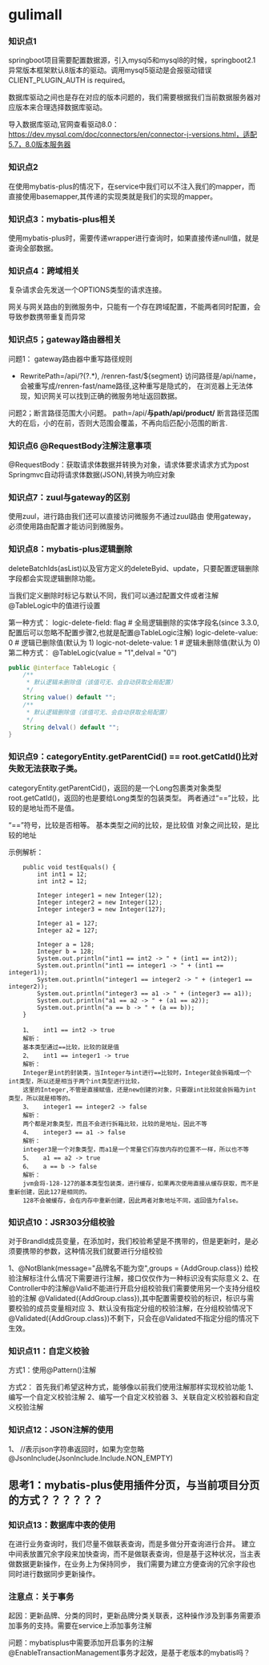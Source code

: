 # gulimall

### 知识点1
springboot项目需要配置数据源，引入mysql5和mysql8的时候，springboot2.1异常版本框架默认8版本的驱动。调用mysql5驱动是会报驱动错误 CLIENT_PLUGIN_AUTH is required。

数据库驱动之间也是存在对应的版本问题的，我们需要根据我们当前数据服务器对应版本来合理选择数据库驱动。

导入数据库驱动,官网查看驱动8.0：https://dev.mysql.com/doc/connectors/en/connector-j-versions.html，适配5.7，8.0版本服务器

### 知识点2

在使用mybatis-plus的情况下，在service中我们可以不注入我们的mapper，而直接使用basemapper,其传递的实现类就是我们的实现的mapper。

### 知识点3：mybatis-plus相关

使用mybatis-plus时，需要传递wrapper进行查询时，如果直接传递null值，就是查询全部数据。

### 知识点4：跨域相关
复杂请求会先发送一个OPTIONS类型的请求连接。

网关与网关路由的到微服务中，只能有一个存在跨域配置，不能两者同时配置，会导致参数携带重复而异常

### 知识点5；gateway路由器相关
问题1：
gateway路由器中重写路径规则
- RewritePath=/api/?(?<segment>.*), /renren-fast/$\{segment}
访问路径是/api/name，会被重写成/renren-fast/name路径,这种重写是隐式的，
在浏览器上无法体现，知识网关可以找到正确的微服务地址返回数据。

问题2；断言路径范围大小问题。
path=/api/**与path/api/product/**
断言路径范围大的在后，小的在前，否则大范围会覆盖，不再向后匹配小范围的断言.

### 知识点6 @RequestBody注解注意事项

 @RequestBody：获取请求体数据并转换为对象，请求体要求请求方式为post
 Springmvc自动将请求体数据(JSON),转换为响应对象
 
 
### 知识点7：zuul与gateway的区别
使用zuul，进行路由我们还可以直接访问微服务不通过zuul路由
使用gateway，必须使用路由配置才能访问到微服务。

### 知识点8：mybatis-plus逻辑删除
deleteBatchIds(asList)以及官方定义的deleteByid、update，只要配置逻辑删除字段都会实现逻辑删除功能。

当我们定义删除时标记与默认不同，我们可以通过配置文件或者注解@TableLogic中的值进行设置

第一种方式：
logic-delete-field: flag # 全局逻辑删除的实体字段名(since 3.3.0,配置后可以忽略不配置步骤2,也就是配置@TableLogic注解)
logic-delete-value: 0 # 逻辑已删除值(默认为 1)
logic-not-delete-value: 1 # 逻辑未删除值(默认为 0)
第二种方式：
@TableLogic(value = "1",delval = "0")
```java
public @interface TableLogic {
    /**
     * 默认逻辑未删除值（该值可无、会自动获取全局配置）
     */
    String value() default "";
    /**
     * 默认逻辑删除值（该值可无、会自动获取全局配置）
     */
    String delval() default "";
}
```


### 知识点9：categoryEntity.getParentCid() == root.getCatId()比对失败无法获取子类。

categoryEntity.getParentCid()，返回的是一个Long包裹类对象类型
root.getCatId()，返回的也是要给Long类型的包装类型。
两者通过“==”比较，比较的是地址而不是值。

“==”符号，比较是否相等。
基本类型之间的比较，是比较值
对象之间比较，是比较的地址

示例解析：

```
	public void testEquals() {
		int int1 = 12;
		int int2 = 12;
		
		Integer integer1 = new Integer(12);
		Integer integer2 = new Integer(12);
		Integer integer3 = new Integer(127);
		
		Integer a1 = 127;
		Integer a2 = 127;
		
		Integer a = 128;
		Integer b = 128;
		System.out.println("int1 == int2 -> " + (int1 == int2));					
		System.out.println("int1 == integer1 -> " + (int1 == integer1));			
		System.out.println("integer1 == integer2 -> " + (integer1 == integer2));	
		System.out.println("integer3 == a1 -> " + (integer3 == a1));				
		System.out.println("a1 == a2 -> " + (a1 == a2));							
		System.out.println("a == b -> " + (a == b));													
	}   
```

```
    1、   int1 == int2 -> true
    解析：
    基本类型通过==比较，比较的就是值
    2、   int1 == integer1 -> true
    解析：
    Integer是int的封装类，当Integer与int进行==比较时，Integer就会拆箱成一个int类型，所以还是相当于两个int类型进行比较，
    这里的Integer,不管是直接赋值，还是new创建的对象，只要跟int比较就会拆箱为int类型，所以就是相等的。
    3、   integer1 == integer2 -> false
    解析：
    两个都是对象类型，而且不会进行拆箱比较，比较的是地址，因此不等
    4、   integer3 == a1 -> false
    解析：
    integer3是一个对象类型，而a1是一个常量它们存放内存的位置不一样，所以也不等
    5、   a1 == a2 -> true
    6、   a == b -> false
    解析：
    jvm会将-128-127的基本类型包装类，进行缓存，如果再次使用直接从缓存获取，而不是重新创建，因此127是相同的。
    128不会被缓存，会在内存中重新创建，因此两者对象地址不同，返回值为false。
```

### 知识点10：JSR303分组校验
对于BrandId成员变量，在添加时，我们校验希望是不携带的，但是更新时，是必须要携带的参数，这种情况我们就要进行分组校验

1、@NotBlank(message="品牌名不能为空",groups = {AddGroup.class})
给校验注解标注什么情况下需要进行注解，接口仅仅作为一种标识没有实际意义
2、在Controller中的注解@Valid不能进行开启分组校验我们需要使用另一个支持分组校验的注解
@Validated({AddGroup.class}),其中配置需要校验的标识，标识与需要校验的成员变量相对应
3、默认没有指定分组的校验注解，在分组校验情况下@Validated({AddGroup.class})不剩下，只会在@Validated不指定分组的情况下生效。


### 知识点11：自定义校验
方式1：使用@Pattern()注解

方式2：
首先我们希望这种方式，能够像以前我们使用注解那样实现校验功能
1、编写一个自定义校验注解
2、编写一个自定义校验器
3、关联自定义校验器和自定义校验注解

### 知识点12：JSON注解的使用
1、
	//表示json字符串返回时，如果为空忽略
	@JsonInclude(JsonInclude.Include.NON_EMPTY)
	
## 思考1：mybatis-plus使用插件分页，与当前项目分页的方式？？？？？？


### 知识点13：数据库中表的使用

在进行业务查询时，我们尽量不做联表查询，而是多做分开查询进行合并。
建立中间表放置冗余字段来加快查询，而不是做联表查询，但是基于这种状况，当主表做数据更新操作，在业务上为保持同步，
我们需要为建立方便查询的冗余字段也同时进行数据同步更新操作。



### 注意点：关于事务

起因：更新品牌、分类的同时，更新品牌分类关联表，这种操作涉及到事务需要添加事务的支持。需要在service上添加事务注解

问题：mybatisplus中需要添加开启事务的注解@EnableTransactionManagement事务才起效，是基于老版本的mybatis吗？
